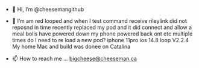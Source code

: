 - 👋 Hi, I’m @cheesemangithub
- 👀 I’m am red looped and when I test command receive rileylink did not reposnd in time
recently replaced my pod and it did connect and allow a meal bolis
have powered down my phone powered back ont etc multiple times
do I need to re load a new pod?
iphone 11pro ios 14.8
loop V2.2.4
My home Mac and build was donee on Catalina

- 📫 How to reach me ... bigcheese@cheeseman.ca

<!---
cheesemangithub/cheesemangithub is a ✨ special ✨ repository because its `README.md` (this file) appears on your GitHub profile.
You can click the Preview link to take a look at your changes.
--->
